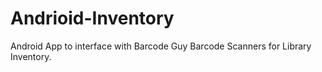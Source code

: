 Andrioid-Inventory
==================

Android App to interface with Barcode Guy Barcode Scanners for Library Inventory.
